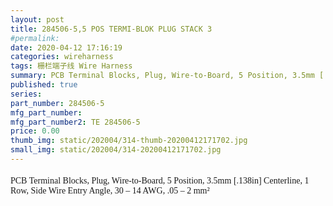 ```yaml
---
layout: post
title: 284506-5,5 POS TERMI-BLOK PLUG STACK 3
#permalink: 
date: 2020-04-12 17:16:19
categories: wireharness
tags: 栅栏端子线 Wire Harness
summary: PCB Terminal Blocks, Plug, Wire-to-Board, 5 Position, 3.5mm [.138in] Centerline, 1 Row, Side Wire Entry Angle, 30 – 14 AWG, .05 – 2 mm²
published: true 
series: 
part_number: 284506-5
mfg_part_number: 
mfg_part_number2: TE 284506-5
price: 0.00
thumb_img: static/202004/314-thumb-20200412171702.jpg
small_img: static/202004/314-20200412171702.jpg
---
```



<h2 style="font-weight:500;font-size:0.875rem;font-family:Avenir, &quot;vertical-align:baseline;color:#3F4348;background-color:#F7F7F7;">
	PCB Terminal Blocks, Plug, Wire-to-Board, 5 Position, 3.5mm [.138in] Centerline, 1 Row, Side Wire Entry Angle, 30 – 14 AWG, .05 – 2 mm²
</h2>